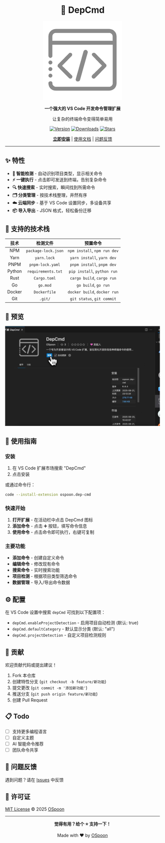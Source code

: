 <div align="center">

# 🚀 DepCmd

![DepCmd Logo](https://github.com/OSpoon/DepCmd/blob/main/res/icon.png?raw=true)

**一个强大的 VS Code 开发命令管理扩展**

让复杂的终端命令变得简单易用

[![Version](https://img.shields.io/visual-studio-marketplace/v/ospoon.dep-cmd?style=flat-square)](https://marketplace.visualstudio.com/items?itemName=ospoon.dep-cmd)
[![Downloads](https://img.shields.io/visual-studio-marketplace/d/ospoon.dep-cmd?style=flat-square)](https://marketplace.visualstudio.com/items?itemName=ospoon.dep-cmd)
[![Stars](https://img.shields.io/github/stars/OSpoon/DepCmd?style=flat-square)](https://github.com/OSpoon/DepCmd)

[**立即安装**](https://marketplace.visualstudio.com/items?itemName=ospoon.dep-cmd) | [使用文档](#使用指南) | [问题反馈](https://github.com/OSpoon/DepCmd/issues)

</div>

---

## ✨ 特性

- **🤖 智能检测** - 自动识别项目类型，显示相关命令
- **⚡ 一键执行** - 点击即可发送到终端，告别复杂命令
- **🔍 快速搜索** - 实时搜索，瞬间找到所需命令
- **🗂️ 分类管理** - 按技术栈整理，井然有序
- **☁️ 云端同步** - 基于 VS Code 设置同步，多设备共享
- **📦 导入导出** - JSON 格式，轻松备份迁移

## 🎯 支持的技术栈

| 技术 | 检测文件 | 预置命令 |
|:---:|:---:|:---:|
| NPM | `package-lock.json` | `npm install`, `npm run dev` |
| Yarn | `yarn.lock` | `yarn install`, `yarn dev` |
| PNPM | `pnpm-lock.yaml` | `pnpm install`, `pnpm dev` |
| Python | `requirements.txt` | `pip install`, `python run` |
| Rust | `Cargo.toml` | `cargo build`, `cargo run` |
| Go | `go.mod` | `go build`, `go run` |
| Docker | `Dockerfile` | `docker build`, `docker run` |
| Git | `.git/` | `git status`, `git commit` |

## 📸 预览

![Preview](https://github.com/OSpoon/DepCmd/blob/main/screenshots/preview.png?raw=true)

## 🚀 使用指南

### 安装

1. 在 VS Code 扩展市场搜索 "DepCmd"
2. 点击安装

或通过命令行：
```bash
code --install-extension ospoon.dep-cmd
```

### 快速开始

1. **打开扩展** - 在活动栏中点击 DepCmd 图标
2. **添加命令** - 点击 ➕ 按钮，填写命令信息
3. **使用命令** - 点击命令即可执行，右键可复制

### 主要功能

- **添加命令** - 创建自定义命令
- **编辑命令** - 修改现有命令
- **搜索命令** - 实时搜索功能
- **项目检测** - 根据项目类型筛选命令
- **数据管理** - 导入/导出命令数据

## ⚙️ 配置

在 VS Code 设置中搜索 `depCmd` 可找到以下配置项：

- `depCmd.enableProjectDetection` - 启用项目自动检测 (默认: true)
- `depCmd.defaultCategory` - 默认显示分类 (默认: "all")
- `depCmd.projectDetection` - 自定义项目检测规则

## 🤝 贡献

欢迎贡献代码或提出建议！

1. Fork 本仓库
2. 创建特性分支 (`git checkout -b feature/新功能`)
3. 提交更改 (`git commit -m '添加新功能'`)
4. 推送分支 (`git push origin feature/新功能`)
5. 创建 Pull Request

## 📋 Todo

- [ ] 支持更多编程语言
- [ ] 自定义主题
- [ ] AI 智能命令推荐
- [ ] 团队命令共享

## 🐛 问题反馈

遇到问题？请在 [Issues](https://github.com/OSpoon/DepCmd/issues) 中反馈

## 📄 许可证

[MIT License](./LICENSE.md) © 2025 [OSpoon](https://github.com/OSpoon)

---

<div align="center">

**觉得有用？给个 ⭐ 支持一下！**

Made with ❤️ by [OSpoon](https://github.com/OSpoon)

</div>
